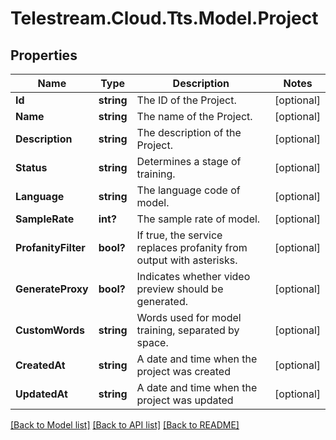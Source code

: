 # Telestream.Cloud.Tts.Model.Project
## Properties

Name | Type | Description | Notes
------------ | ------------- | ------------- | -------------
**Id** | **string** | The ID of the Project. | [optional] 
**Name** | **string** | The name of the Project. | [optional] 
**Description** | **string** | The description of the Project. | [optional] 
**Status** | **string** | Determines a stage of training. | [optional] 
**Language** | **string** | The language code of model. | [optional] 
**SampleRate** | **int?** | The sample rate of model. | [optional] 
**ProfanityFilter** | **bool?** | If true, the service replaces profanity from output with asterisks. | [optional] 
**GenerateProxy** | **bool?** | Indicates whether video preview should be generated. | [optional] 
**CustomWords** | **string** | Words used for model training, separated by space. | [optional] 
**CreatedAt** | **string** | A date and time when the project was created | [optional] 
**UpdatedAt** | **string** | A date and time when the project was updated | [optional] 

[[Back to Model list]](../README.md#documentation-for-models) [[Back to API list]](../README.md#documentation-for-api-endpoints) [[Back to README]](../README.md)

